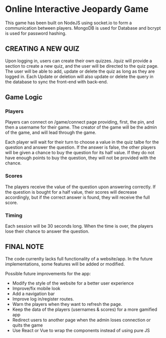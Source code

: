 # Online Interactive Jeopardy Game
This game has been built on NodeJS using socket.io to form a communication between players. MongoDB is used for Database and bcrypt is used for password hashing.

## CREATING A NEW QUIZ
Upon logging in, users can create their own quizzes. /quiz will provide a section to create a new quiz, and the user will be directed to the quiz page. The user will be able to add, update or delete the quiz as long as they are logged in. Each Update or deletion will also update or delete the query in the database to sync the front-end with back-end.

## Game Logic

### Players
Players can connect on /game/connect page providing, first, the pin, and then a username for their game. The creator of the game will be the admin of the game, and will lead through the game.

Each player will wait for their turn to choose a value in the quiz talbe for the question and answer the question. If the answer is false, the other players will be given a chance to buy the question for its half value. If they do not have enough points to buy the question, they will not be provided with the chance.

### Scores
The players receive the value of the question upon answering correctly. If the question is bought for a half value, their scores will decrease accordingly, but if the correct answer is found, they will receive the full score.

### Timing
Each session will be 30 seconds long. When the time is over, the players lose their chance to answer the question.

## FINAL NOTE
The code currenlty lacks full functionality of a website/app. In the future implementations, some features will be added or modified.

Possible future improvements for the app:
- Modify the style of the website for a better user experience
- Improve/fix mobile look
- Add a navigation bar
- Improve log in/register routes.
- Warn the players when they want to refresh the page.
- Keep the data of the players (usernames & scores) for a more gamified app
- Redirect users to another page when the admin loses connection or quits the game
- Use React or Vue to wrap the components instead of using pure JS